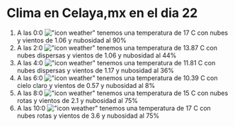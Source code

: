 # Clima en Celaya,mx en el dia 22

1. A las 0:0 !["icon weather"](http://openweathermap.org/img/w/04n.png) tenemos una temperatura de 17 C con nubes y  vientos de 1.06 y nubosidad al 90%
1. A las 2:0 !["icon weather"](http://openweathermap.org/img/w/03n.png) tenemos una temperatura de 13.87 C con nubes dispersas y  vientos de 1.06 y nubosidad al 44%
1. A las 4:0 !["icon weather"](http://openweathermap.org/img/w/03n.png) tenemos una temperatura de 11.81 C con nubes dispersas y  vientos de 1.17 y nubosidad al 36%
1. A las 6:0 !["icon weather"](http://openweathermap.org/img/w/02n.png) tenemos una temperatura de 10.39 C con cielo claro y  vientos de 0.57 y nubosidad al 8%
1. A las 8:0 !["icon weather"](http://openweathermap.org/img/w/04n.png) tenemos una temperatura de 15 C con nubes rotas y  vientos de 2.1 y nubosidad al 75%
1. A las 10:0 !["icon weather"](http://openweathermap.org/img/w/04d.png) tenemos una temperatura de 17 C con nubes rotas y  vientos de 3.6 y nubosidad al 75%

